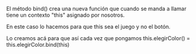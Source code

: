 El método bind() crea una nueva función que cuando se manda a llamar tiene un contexto "this" asignado por nosotros.

En este caso lo hacemos para que this sea el juego y no el botón.

Lo creamos acá para que así cada vez que pongamos this.elegirColor() = this.elegirColor.bind(this)